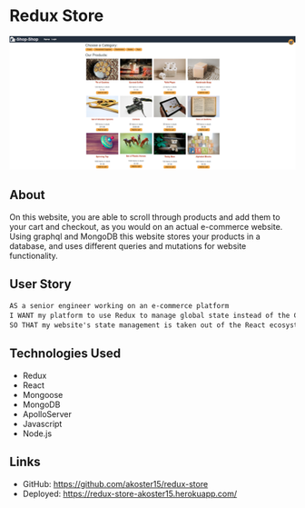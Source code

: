 # Redux Store

![Screenshot](/client/src/images/Screenshot.png?raw=true)

## About

On this website, you are able to scroll through products and add them to your cart and checkout, as you would on an actual e-commerce website. 
Using graphql and MongoDB this website stores your products in a database, and uses different queries and mutations for website functionality.

## User Story

```md
AS a senior engineer working on an e-commerce platform
I WANT my platform to use Redux to manage global state instead of the Context API
SO THAT my website's state management is taken out of the React ecosystem
```

## Technologies Used

- Redux
- React
- Mongoose
- MongoDB
- ApolloServer
- Javascript
- Node.js

## Links

- GitHub: https://github.com/akoster15/redux-store
- Deployed: https://redux-store-akoster15.herokuapp.com/
